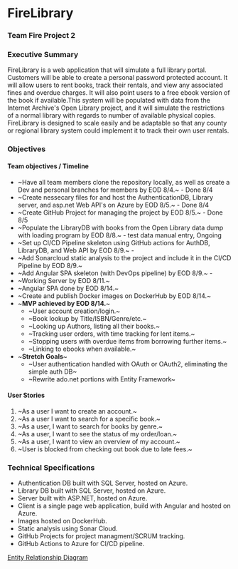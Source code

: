 # FireLibrary
### Team Fire Project 2

### Executive Summary
FireLibrary is a web application that will simulate a full library portal. Customers will be able to create a personal password protected account. It will allow users to rent books, track their rentals, and view any associated fines and overdue charges. It will also point users to a free ebook version of the book if available.This system will be populated with data from the Internet Archive's Open Library project, and it will simulate the restrictions of a normal library with regards to number of available physical copies. FireLibrary is designed to scale easily and be adaptable so that any county or regional library system could implement it to track their own user rentals. 

### Objectives
#### Team objectives / Timeline
- ~Have all team members clone the repository locally, as well as create a Dev and personal branches for members by EOD 8/4.~ - Done 8/4
- ~Create nessecary files for and host the AuthenticationDB, Library server, and asp.net Web API's on Azure by EOD 8/5.~ - Done 8/4
- ~Create GitHub Project for managing the project by EOD 8/5.~ - Done 8/5
- ~Populate the LibraryDB with books from the Open Library data dump with loading program by EOD 8/8.~ - test data manual entry, Ongoing
- ~Set up CI/CD Pipeline skeleton using GitHub actions for AuthDB, LibraryDB, and Web API by EOD 8/9.~ - 
- ~Add Sonarcloud static analysis to the project and include it in the CI/CD Pipeline by EOD 8/9.~
- ~Add Angular SPA skeleton (with DevOps pipeline) by EOD 8/9.~ - 
- ~Working Server by EOD 8/11.~
- ~Angular SPA done by EOD 8/14.~
- ~Create and publish Docker images on DockerHub by EOD 8/14.~
- ~**MVP achieved by EOD 8/14.**~
  - ~User account creation/login.~
  - ~Book lookup by Title/ISBN/Genre/etc.~
  - ~Looking up Authors, listing all their books.~
  - ~Tracking user orders, with time tracking for lent items.~
  - ~Stopping users with overdue items from borrowing further items.~
  - ~Linking to ebooks when available.~ 
- ~**Stretch Goals**~
  - ~User authentication handled with OAuth or OAuth2, eliminating the simple auth DB~
  - ~Rewrite ado.net portions with Entity Framework~
  
 #### User Stories
 1. ~As a user I want to create an account.~
 2. ~As a user I want to search for a specific book.~
 3. ~As a user, I want to search for books by genre.~
 4. ~As a user, I want to see the status of my order/loan.~
 5. ~As a user, I want to view an overview of my account.~
 6. ~User is blocked from checking out book due to late fees.~

### Technical Specifications
- Authentication DB built with SQL Server, hosted on Azure.
- Library DB built with SQL Server, hosted on Azure.
- Server built with ASP.NET, hosted on Azure. 
- Client is a single page web application, build with Angular and hosted on Azure. 
- Images hosted on DockerHub. 
- Static analysis using Sonar Cloud.
- GitHub Projects for project managment/SCRUM tracking.
- GitHub Actions to Azure for CI/CD pipeline. 

[Entity Relationship Diagram][ERD]

[ERD]: https://raw.githubusercontent.com/220705-UTA-NET/FireLibraryV2/dev/LibraryERD.png

